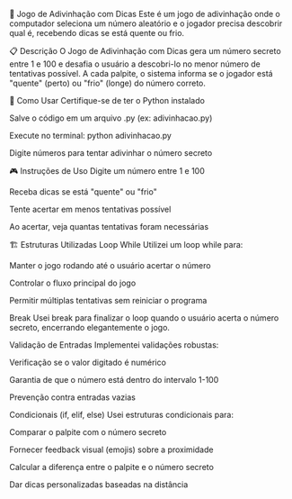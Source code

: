 🔢 Jogo de Adivinhação com Dicas
Este é um jogo de adivinhação onde o computador seleciona um número aleatório e o jogador precisa descobrir qual é, recebendo dicas se está quente ou frio.

📋 Descrição
O Jogo de Adivinhação com Dicas gera um número secreto entre 1 e 100 e desafia o usuário a descobri-lo no menor número de tentativas possível. A cada palpite, o sistema informa se o jogador está "quente" (perto) ou "frio" (longe) do número correto.

🚀 Como Usar
Certifique-se de ter o Python instalado

Salve o código em um arquivo .py (ex: adivinhacao.py)

Execute no terminal: python adivinhacao.py

Digite números para tentar adivinhar o número secreto

🎮 Instruções de Uso
Digite um número entre 1 e 100

Receba dicas se está "quente" ou "frio"

Tente acertar em menos tentativas possível

Ao acertar, veja quantas tentativas foram necessárias

🏗️ Estruturas Utilizadas
Loop While
Utilizei um loop while para:

Manter o jogo rodando até o usuário acertar o número

Controlar o fluxo principal do jogo

Permitir múltiplas tentativas sem reiniciar o programa

Break
Usei break para finalizar o loop quando o usuário acerta o número secreto, encerrando elegantemente o jogo.

Validação de Entradas
Implementei validações robustas:

Verificação se o valor digitado é numérico

Garantia de que o número está dentro do intervalo 1-100

Prevenção contra entradas vazias

Condicionais (if, elif, else)
Usei estruturas condicionais para:

Comparar o palpite com o número secreto

Fornecer feedback visual (emojis) sobre a proximidade

Calcular a diferença entre o palpite e o número secreto

Dar dicas personalizadas baseadas na distância
